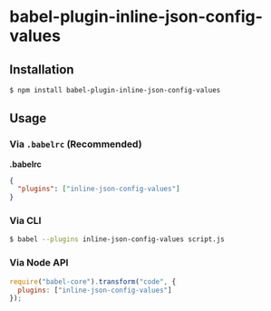# babel-plugin-inline-json-config-values



## Installation

```sh
$ npm install babel-plugin-inline-json-config-values
```

## Usage

### Via `.babelrc` (Recommended)

**.babelrc**

```json
{
  "plugins": ["inline-json-config-values"]
}
```

### Via CLI

```sh
$ babel --plugins inline-json-config-values script.js
```

### Via Node API

```javascript
require("babel-core").transform("code", {
  plugins: ["inline-json-config-values"]
});
```
